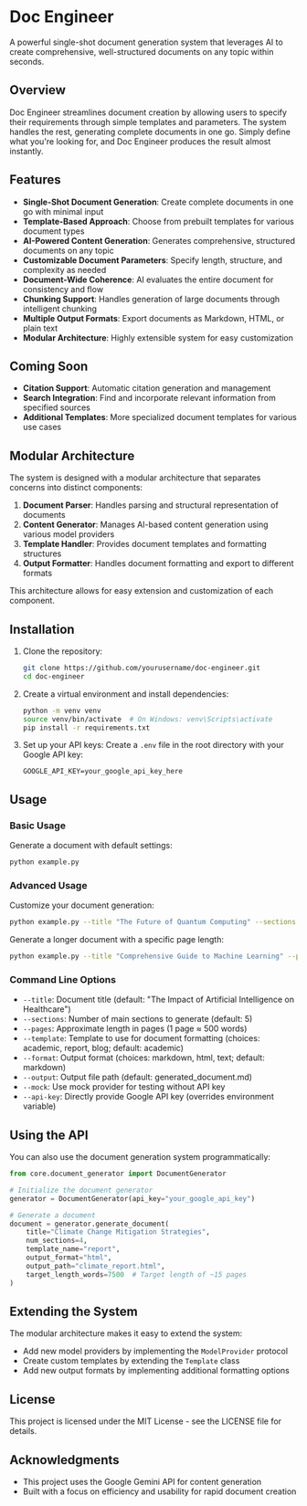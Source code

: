 # Doc Engineer

A powerful single-shot document generation system that leverages AI to create comprehensive, well-structured documents on any topic within seconds.

## Overview

Doc Engineer streamlines document creation by allowing users to specify their requirements through simple templates and parameters. The system handles the rest, generating complete documents in one go. Simply define what you're looking for, and Doc Engineer produces the result almost instantly.

## Features

- **Single-Shot Document Generation**: Create complete documents in one go with minimal input
- **Template-Based Approach**: Choose from prebuilt templates for various document types
- **AI-Powered Content Generation**: Generates comprehensive, structured documents on any topic
- **Customizable Document Parameters**: Specify length, structure, and complexity as needed
- **Document-Wide Coherence**: AI evaluates the entire document for consistency and flow
- **Chunking Support**: Handles generation of large documents through intelligent chunking
- **Multiple Output Formats**: Export documents as Markdown, HTML, or plain text
- **Modular Architecture**: Highly extensible system for easy customization

## Coming Soon

- **Citation Support**: Automatic citation generation and management
- **Search Integration**: Find and incorporate relevant information from specified sources
- **Additional Templates**: More specialized document templates for various use cases

## Modular Architecture

The system is designed with a modular architecture that separates concerns into distinct components:

1. **Document Parser**: Handles parsing and structural representation of documents
2. **Content Generator**: Manages AI-based content generation using various model providers
3. **Template Handler**: Provides document templates and formatting structures
4. **Output Formatter**: Handles document formatting and export to different formats

This architecture allows for easy extension and customization of each component.

## Installation

1. Clone the repository:
   ```bash
   git clone https://github.com/yourusername/doc-engineer.git
   cd doc-engineer
   ```

2. Create a virtual environment and install dependencies:
   ```bash
   python -m venv venv
   source venv/bin/activate  # On Windows: venv\Scripts\activate
   pip install -r requirements.txt
   ```

3. Set up your API keys:
   Create a `.env` file in the root directory with your Google API key:
   ```
   GOOGLE_API_KEY=your_google_api_key_here
   ```

## Usage

### Basic Usage

Generate a document with default settings:

```bash
python example.py
```

### Advanced Usage

Customize your document generation:

```bash
python example.py --title "The Future of Quantum Computing" --sections 6 --template academic --format markdown --output quantum_paper.md
```

Generate a longer document with a specific page length:

```bash
python example.py --title "Comprehensive Guide to Machine Learning" --pages 15 --template report --format markdown --output ml_guide.md
```

### Command Line Options

- `--title`: Document title (default: "The Impact of Artificial Intelligence on Healthcare")
- `--sections`: Number of main sections to generate (default: 5)
- `--pages`: Approximate length in pages (1 page ≈ 500 words)
- `--template`: Template to use for document formatting (choices: academic, report, blog; default: academic)
- `--format`: Output format (choices: markdown, html, text; default: markdown)
- `--output`: Output file path (default: generated_document.md)
- `--mock`: Use mock provider for testing without API key
- `--api-key`: Directly provide Google API key (overrides environment variable)

## Using the API

You can also use the document generation system programmatically:

```python
from core.document_generator import DocumentGenerator

# Initialize the document generator
generator = DocumentGenerator(api_key="your_google_api_key")

# Generate a document
document = generator.generate_document(
    title="Climate Change Mitigation Strategies",
    num_sections=4,
    template_name="report",
    output_format="html",
    output_path="climate_report.html",
    target_length_words=7500  # Target length of ~15 pages
)
```

## Extending the System

The modular architecture makes it easy to extend the system:

- Add new model providers by implementing the `ModelProvider` protocol
- Create custom templates by extending the `Template` class
- Add new output formats by implementing additional formatting options

## License

This project is licensed under the MIT License - see the LICENSE file for details.

## Acknowledgments

- This project uses the Google Gemini API for content generation
- Built with a focus on efficiency and usability for rapid document creation
